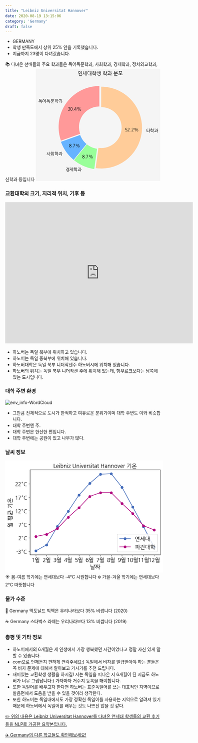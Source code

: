 ```yaml
---
title: "Leibniz Universitat Hannover"
date: 2020-08-19 13:15:06
category: 'Germany'
draft: false
---
```



* GERMANY
* 학생 만족도에서 상위 25% 안을 기록했습니다.
* 지금까지 23명이 다녀갔습니다. 

📚 다녀온 선배들의 주요 학과들은 독어독문학과, 사회학과, 경제학과, 정치외교학과, 신학과 등입니다
![department-info](../plots/DE000006.png)
### 교환대학의 크기, 지리적 위치, 기후 등
<iframe
width="600"
height="450"
frameborder="0" style="border:0"
src="https://www.google.com/maps/embed/v1/place?key=AIzaSyC9e1AME-pVmWC4hBpFdu5S4dKzyepa3HQ&q=Leibniz+Universitat+Hannover&center=52.3829641,9.7196989&zoom=14" allowfullscreen>
</iframe>

* 하노버는 독일 북부에 위치하고 있습니다.
* 하노버는 독일 중북부에 위치해 있습니다.
* 하노버대학은 독일 북부 니더작센주 하노버시에 위치해 있습니다.
* 하노버의 위치는 독일 북부 니더작센 주에 위치해 있는데, 함부르크보다는 남쪽에 있는 도시입니다.


### 대학 주변 환경

![env_info-WordCloud](../univ_wordclouds_okt/env_info/DE000006_env_info_okt.png)

* 그만큼 전체적으로 도시가 한적하고 여유로운 분위기이며 대학 주변도 이와 비슷합니다.
* 대학 주변엔 주.
* 대학 주변은 한산한 편입니다.
* 대학 주변에는 공원이 있고 나무가 많다.


### 날씨 정보 
 ![temparature_DE000006](../plots/weather/DE000006.png)
☀️ 봄-여름 학기에는 연세대보다 -4°C 시원합니다
❄️ 가을-겨울 학기에는 연세대보다 2°C 따뜻합니다
### 물가 수준 
🍔 Germany 맥도날드 빅맥은 우리나라보다 35% 비쌉니다 (2020)

☕️ Germany 스타벅스 라떼는 우리나라보다 13% 비쌉니다 (2019)

### 총평 및 기타 정보
* 하노버에서의 6개월은 제 인생에서 가장 행복했던 시간이었다고 정말 자신 있게 말할 수 있습니다.
* com으로 언제든지 편하게 연락주세요:) 독일에서 비자를 발급받아야 하는 분들은 꼭 비자 문제에 대해서 알아보고 가시기를 추천 드립니다.
* 재미있는 교환학생 생활을 하시길! 저는 독일을 떠나온 지 6개월이 된 지금도 하노버가 너무 그립답니다:) 가자마자 거주지 등록을 해야합니다.
* 또한 독일어를 배우고자 한다면 하노버는 표준독일어를 쓰는 대표적인 지역이므로 발음면에서 도움을 받을 수 있을 것이라 생각한다.
* 또한 하노버는 독일내에서도 가장 정확한 독일어를 사용하는 지역으로 알려져 있기 때문에 하노버에서 독일어를 배우는 것도 나쁘진 않을 것 같다.


[✏️ 위의 내용은 Leibniz Universitat Hannover를 다녀온 연세대 학생들의 교환 후기들을 NLP로 가공한 요약본입니다.](http://oia.yonsei.ac.kr/partner/expReport.asp?ucode=DE000006&bgbn=A)

[✈️ Germany의 다른 학교들도 확인해보세요!](https://yonsei-exchange.netlify.app/?category=Germany)
